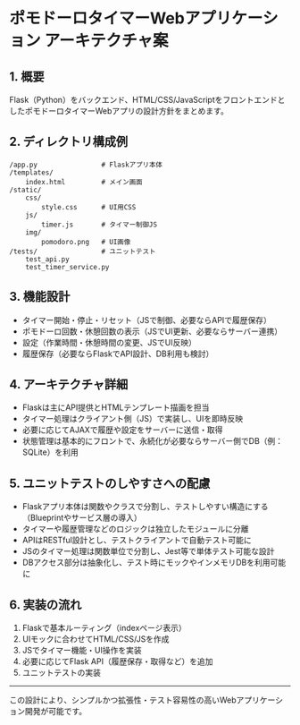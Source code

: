 # ポモドーロタイマーWebアプリケーション アーキテクチャ案

## 1. 概要
Flask（Python）をバックエンド、HTML/CSS/JavaScriptをフロントエンドとしたポモドーロタイマーWebアプリの設計方針をまとめます。

## 2. ディレクトリ構成例
```
/app.py                # Flaskアプリ本体
/templates/
    index.html         # メイン画面
/static/
    css/
        style.css      # UI用CSS
    js/
        timer.js       # タイマー制御JS
    img/
        pomodoro.png   # UI画像
/tests/                # ユニットテスト
    test_api.py
    test_timer_service.py
```

## 3. 機能設計
- タイマー開始・停止・リセット（JSで制御、必要ならAPIで履歴保存）
- ポモドーロ回数・休憩回数の表示（JSでUI更新、必要ならサーバー連携）
- 設定（作業時間・休憩時間の変更、JSでUI反映）
- 履歴保存（必要ならFlaskでAPI設計、DB利用も検討）

## 4. アーキテクチャ詳細
- Flaskは主にAPI提供とHTMLテンプレート描画を担当
- タイマー処理はクライアント側（JS）で実装し、UIを即時反映
- 必要に応じてAJAXで履歴や設定をサーバーに送信・取得
- 状態管理は基本的にフロントで、永続化が必要ならサーバー側でDB（例：SQLite）を利用

## 5. ユニットテストのしやすさへの配慮
- Flaskアプリ本体は関数やクラスで分割し、テストしやすい構造にする（Blueprintやサービス層の導入）
- タイマーや履歴管理などのロジックは独立したモジュールに分離
- APIはRESTful設計とし、テストクライアントで自動テスト可能に
- JSのタイマー処理は関数単位で分割し、Jest等で単体テスト可能な設計
- DBアクセス部分は抽象化し、テスト時にモックやインメモリDBを利用可能に

## 6. 実装の流れ
1. Flaskで基本ルーティング（indexページ表示）
2. UIモックに合わせてHTML/CSS/JSを作成
3. JSでタイマー機能・UI操作を実装
4. 必要に応じてFlask API（履歴保存・取得など）を追加
5. ユニットテストの実装

---
この設計により、シンプルかつ拡張性・テスト容易性の高いWebアプリケーション開発が可能です。
